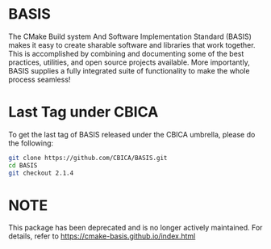 # BASIS

The CMake Build system And Software Implementation Standard (BASIS) makes it easy to create sharable software and libraries that work together. This is accomplished by combining and documenting some of the best practices, utilities, and open source projects available. More importantly, BASIS supplies a fully integrated suite of functionality to make the whole process seamless!

# Last Tag under CBICA

To get the last tag of BASIS released under the CBICA umbrella, please do the following:

```bash
git clone https://github.com/CBICA/BASIS.git
cd BASIS
git checkout 2.1.4
```

# NOTE

This package has been deprecated and is no longer actively maintained. For details, refer to https://cmake-basis.github.io/index.html 
